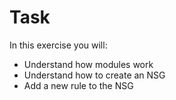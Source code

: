 # Task

In this exercise you will:
- Understand how modules work
- Understand how to create an NSG
- Add a new rule to the NSG